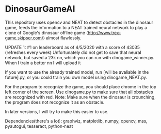 # DinosaurGameAI
This repository uses opencv and NEAT to detect obstacles in the dinosaur game, feeds the information to a NEAT trained neural network to play a clone of Google's dinosaur offline game (http://www.trex-game.skipser.com/) almost flawlessly. 

UPDATE 1: #1 on leaderboard as of 4/5/2020 with a score of 43035 (refreshes every week)
Unfortunately did not get to save that neural network, but saved a 23k nn, which you can run with dinogame_winner.py. When I train a better nn I will upload it

If you want to use the already trained model, run [will be avaliable in the future].py, or you could train you own model using dinogame_NEAT.py.

For the program to recognize the game, you should place chrome in the top left corner of the screen. Use dinogame.py to make sure that all obstacles are recognized with red. Note: Make sure when the dinosaur is crounching, the program does not recognize it as an obstacle. 

In later versions, I will try to make this easier to use.

Dependencies(there's a lot): graphviz, matplotlib, numpy, opencv, mss, pyautogui, tesseract, python-neat

